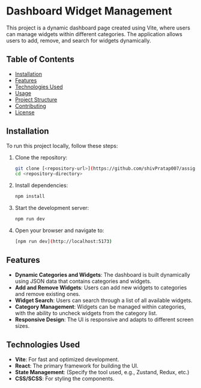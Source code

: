 # Dashboard Widget Management

This project is a dynamic dashboard page created using Vite, where users can manage widgets within different categories. The application allows users to add, remove, and search for widgets dynamically.

## Table of Contents
- [Installation](#installation)
- [Features](#features)
- [Technologies Used](#technologies-used)
- [Usage](#usage)
- [Project Structure](#project-structure)
- [Contributing](#contributing)
- [License](#license)

## Installation

To run this project locally, follow these steps:

1. Clone the repository:
   ```bash
   git clone [<repository-url>](https://github.com/shivPratap007/assignment-01/)
   cd <repository-directory>
2. Install dependencies:
   ```bash
   npm install
3. Start the development server:
   ```bash
   npm run dev
4. Open your browser and navigate to:
   ```bash
   [npm run dev](http://localhost:5173)

## Features

- **Dynamic Categories and Widgets**: The dashboard is built dynamically using JSON data that contains categories and widgets.
- **Add and Remove Widgets**: Users can add new widgets to categories and remove existing ones.
- **Widget Search**: Users can search through a list of all available widgets.
- **Category Management**: Widgets can be managed within categories, with the ability to uncheck widgets from the category list.
- **Responsive Design**: The UI is responsive and adapts to different screen sizes.

## Technologies Used

- **Vite**: For fast and optimized development.
- **React**: The primary framework for building the UI.
- **State Management**: (Specify the tool used, e.g., Zustand, Redux, etc.)
- **CSS/SCSS**: For styling the components.



